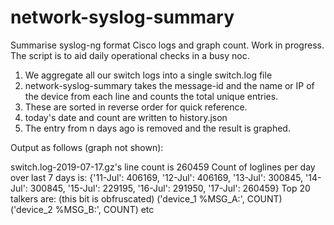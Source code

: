 # network-syslog-summary
Summarise syslog-ng format Cisco logs and graph count. Work in progress.
The script is to aid daily operational checks in a busy noc.
1. We aggregate all our switch logs into a single switch.log file
2. network-syslog-summary takes the message-id and the name or IP of the device from each line and counts the total unique entries. 
3. These are sorted in reverse order for quick reference. 
4. today's date and count are written to history.json
5. The entry from n days ago is removed and the result is graphed.

Output as follows (graph not shown):

switch.log-2019-07-17.gz's line count is 260459
Count of loglines per day over last 7 days is:
{'11-Jul': 406169, '12-Jul': 406169, '13-Jul': 300845, '14-Jul': 300845, '15-Jul': 229195, '16-Jul': 291950, '17-Jul': 260459}
Top 20 talkers are: (this bit is obfruscated)
('device_1 %MSG_A:', COUNT)
('device_2 %MSG_B:', COUNT)
etc
